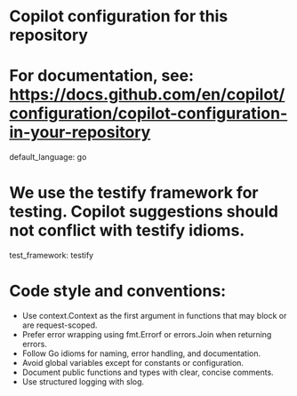 # Copilot configuration for this repository
# For documentation, see: https://docs.github.com/en/copilot/configuration/copilot-configuration-in-your-repository

default_language: go

# We use the testify framework for testing. Copilot suggestions should not conflict with testify idioms.
test_framework: testify

# Code style and conventions:
- Use context.Context as the first argument in functions that may block or are request-scoped.
- Prefer error wrapping using fmt.Errorf or errors.Join when returning errors.
- Follow Go idioms for naming, error handling, and documentation.
- Avoid global variables except for constants or configuration.
- Document public functions and types with clear, concise comments.
- Use structured logging with slog.
